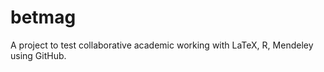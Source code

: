 betmag
======

A project to test collaborative academic working with LaTeX, R, Mendeley using GitHub.

